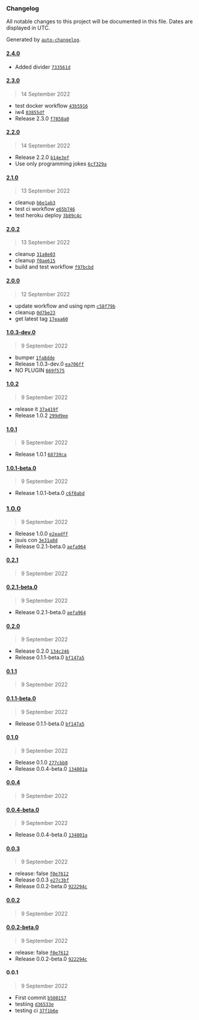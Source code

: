 ### Changelog

All notable changes to this project will be documented in this file. Dates are displayed in UTC.

Generated by [`auto-changelog`](https://github.com/CookPete/auto-changelog).

#### [2.4.0](https://github.com/MohammadBnei/joke-app/compare/2.3.0...2.4.0)

- Added divider [`733561d`](https://github.com/MohammadBnei/joke-app/commit/733561d2cb1c7ab2152199fe13d20bb32afd47f9)

#### [2.3.0](https://github.com/MohammadBnei/joke-app/compare/2.2.0...2.3.0)

> 14 September 2022

- test docker workflow [`43b5916`](https://github.com/MohammadBnei/joke-app/commit/43b5916c541eccd109ec548552c9384393aa4243)
- iw4 [`03855df`](https://github.com/MohammadBnei/joke-app/commit/03855df4c5333e7e4dd5cd71a233ae67f937fea1)
- Release 2.3.0 [`f7858a0`](https://github.com/MohammadBnei/joke-app/commit/f7858a0309876915bcc3ff33f4dc5d83709b4268)

#### [2.2.0](https://github.com/MohammadBnei/joke-app/compare/2.1.0...2.2.0)

> 14 September 2022

- Release 2.2.0 [`b14e3ef`](https://github.com/MohammadBnei/joke-app/commit/b14e3ef434c2ead6bd98afa5f356044d84ec64f5)
- Use only programming jokes [`6cf329a`](https://github.com/MohammadBnei/joke-app/commit/6cf329a3f6dab860cf801dbee41a4eb650912489)

#### [2.1.0](https://github.com/MohammadBnei/joke-app/compare/2.0.2...2.1.0)

> 13 September 2022

- cleanup [`b6e1ab3`](https://github.com/MohammadBnei/joke-app/commit/b6e1ab3422cc354533a2c4f600c9a057c00d2d47)
- test ci workflow [`e65b746`](https://github.com/MohammadBnei/joke-app/commit/e65b746ea64b9fe5740ac5c37b2ec7f4d7bb32aa)
- test heroku deploy [`3b89c4c`](https://github.com/MohammadBnei/joke-app/commit/3b89c4c053b60a3138e3237b6aa1b10307917f4a)

#### [2.0.2](https://github.com/MohammadBnei/joke-app/compare/2.0.0...2.0.2)

> 13 September 2022

- cleanup [`31a8e03`](https://github.com/MohammadBnei/joke-app/commit/31a8e03ea3610ebdc8e15481dd8dfb86488f9fa2)
- cleanup [`f0ae615`](https://github.com/MohammadBnei/joke-app/commit/f0ae6158c344cf5784328aabc5b14e39c9283fb4)
- build and test workflow [`f97bcbd`](https://github.com/MohammadBnei/joke-app/commit/f97bcbd7f9dde8a2ff2551156d11ef5b5ecf85d7)

#### [2.0.0](https://github.com/MohammadBnei/joke-app/compare/1.0.3-dev.0...2.0.0)

> 12 September 2022

- update workflow and using npm [`c58f79b`](https://github.com/MohammadBnei/joke-app/commit/c58f79b33285dd5676bdfdb95ee94331b5499373)
- cleanup [`0d7be23`](https://github.com/MohammadBnei/joke-app/commit/0d7be23fa8b200e6c7389373ab4c697e90eeb661)
- get latest tag [`17eaa60`](https://github.com/MohammadBnei/joke-app/commit/17eaa60a014c52b69bd4edcef1dd417e65669c31)

#### [1.0.3-dev.0](https://github.com/MohammadBnei/joke-app/compare/1.0.2...1.0.3-dev.0)

> 9 September 2022

- bumper [`1fa8dde`](https://github.com/MohammadBnei/joke-app/commit/1fa8ddef396e5435e7ed4880d622bb1697352917)
- Release 1.0.3-dev.0 [`ea706ff`](https://github.com/MohammadBnei/joke-app/commit/ea706ff6c78e209183e49fe7588b4ecda8ca6454)
- NO PLUGIN [`669f575`](https://github.com/MohammadBnei/joke-app/commit/669f5753cd8e24afbbb56d880e176d953e597ac2)

#### [1.0.2](https://github.com/MohammadBnei/joke-app/compare/1.0.1...1.0.2)

> 9 September 2022

- release it [`37a419f`](https://github.com/MohammadBnei/joke-app/commit/37a419f416d52c2daab5dbc5442f03371716a989)
- Release 1.0.2 [`299d9ee`](https://github.com/MohammadBnei/joke-app/commit/299d9ee9d945eb02aa25ec77919ee4869d5c6668)

#### [1.0.1](https://github.com/MohammadBnei/joke-app/compare/1.0.1-beta.0...1.0.1)

> 9 September 2022

- Release 1.0.1 [`68739ca`](https://github.com/MohammadBnei/joke-app/commit/68739cae32bd92c8674a688abe5a1f8927a59f53)

#### [1.0.1-beta.0](https://github.com/MohammadBnei/joke-app/compare/1.0.0...1.0.1-beta.0)

> 9 September 2022

- Release 1.0.1-beta.0 [`c6f8abd`](https://github.com/MohammadBnei/joke-app/commit/c6f8abdb71ee9c38752d992a29d472c77b359a73)

### [1.0.0](https://github.com/MohammadBnei/joke-app/compare/0.2.1...1.0.0)

> 9 September 2022

- Release 1.0.0 [`e2eadff`](https://github.com/MohammadBnei/joke-app/commit/e2eadff234894ce8f095e13a638f2a9ad0fef688)
- jsuis con [`3e31a8d`](https://github.com/MohammadBnei/joke-app/commit/3e31a8df823b34fb570b32ba52c77177bd0552e5)
- Release 0.2.1-beta.0 [`aefa964`](https://github.com/MohammadBnei/joke-app/commit/aefa964fa07ecb9902ed0e74c4e05e3cf0ecd172)

#### [0.2.1](https://github.com/MohammadBnei/joke-app/compare/0.2.1-beta.0...0.2.1)

> 9 September 2022

#### [0.2.1-beta.0](https://github.com/MohammadBnei/joke-app/compare/0.2.0...0.2.1-beta.0)

> 9 September 2022

- Release 0.2.1-beta.0 [`aefa964`](https://github.com/MohammadBnei/joke-app/commit/aefa964fa07ecb9902ed0e74c4e05e3cf0ecd172)

#### [0.2.0](https://github.com/MohammadBnei/joke-app/compare/0.1.1...0.2.0)

> 9 September 2022

- Release 0.2.0 [`134c246`](https://github.com/MohammadBnei/joke-app/commit/134c2461d97fbb0606de9cd03910300221a2a624)
- Release 0.1.1-beta.0 [`bf147a5`](https://github.com/MohammadBnei/joke-app/commit/bf147a51376366e523ab308cc56b64414aba5111)

#### [0.1.1](https://github.com/MohammadBnei/joke-app/compare/0.1.1-beta.0...0.1.1)

> 9 September 2022

#### [0.1.1-beta.0](https://github.com/MohammadBnei/joke-app/compare/0.1.0...0.1.1-beta.0)

> 9 September 2022

- Release 0.1.1-beta.0 [`bf147a5`](https://github.com/MohammadBnei/joke-app/commit/bf147a51376366e523ab308cc56b64414aba5111)

#### [0.1.0](https://github.com/MohammadBnei/joke-app/compare/0.0.4...0.1.0)

> 9 September 2022

- Release 0.1.0 [`277cbb8`](https://github.com/MohammadBnei/joke-app/commit/277cbb85fe4324605748e71fc1a97663f7f876f4)
- Release 0.0.4-beta.0 [`134801a`](https://github.com/MohammadBnei/joke-app/commit/134801aaef2ed78294f25121e78c425eb91d470d)

#### [0.0.4](https://github.com/MohammadBnei/joke-app/compare/0.0.4-beta.0...0.0.4)

> 9 September 2022

#### [0.0.4-beta.0](https://github.com/MohammadBnei/joke-app/compare/0.0.3...0.0.4-beta.0)

> 9 September 2022

- Release 0.0.4-beta.0 [`134801a`](https://github.com/MohammadBnei/joke-app/commit/134801aaef2ed78294f25121e78c425eb91d470d)

#### [0.0.3](https://github.com/MohammadBnei/joke-app/compare/0.0.2...0.0.3)

> 9 September 2022

- release: false [`f0e7612`](https://github.com/MohammadBnei/joke-app/commit/f0e7612fd10c675bc29e5a35065008b56181c143)
- Release 0.0.3 [`e27c3bf`](https://github.com/MohammadBnei/joke-app/commit/e27c3bf83e767eaf3be276191984858d7f64bf9e)
- Release 0.0.2-beta.0 [`922294c`](https://github.com/MohammadBnei/joke-app/commit/922294c9ee9bf9ee95021d5d2480a51efc5e6c20)

#### [0.0.2](https://github.com/MohammadBnei/joke-app/compare/0.0.2-beta.0...0.0.2)

> 9 September 2022

#### [0.0.2-beta.0](https://github.com/MohammadBnei/joke-app/compare/0.0.1...0.0.2-beta.0)

> 9 September 2022

- release: false [`f0e7612`](https://github.com/MohammadBnei/joke-app/commit/f0e7612fd10c675bc29e5a35065008b56181c143)
- Release 0.0.2-beta.0 [`922294c`](https://github.com/MohammadBnei/joke-app/commit/922294c9ee9bf9ee95021d5d2480a51efc5e6c20)

#### 0.0.1

> 9 September 2022

- First commit [`b500157`](https://github.com/MohammadBnei/joke-app/commit/b50015746a0070527701cc6088e8caf30136df6c)
- testiing [`d36533e`](https://github.com/MohammadBnei/joke-app/commit/d36533e09d3cad2181edfb40175335b0eb39e1af)
- testing ci [`37f1b6e`](https://github.com/MohammadBnei/joke-app/commit/37f1b6e17896aa8594a00a7385f4970f1e48e22a)

